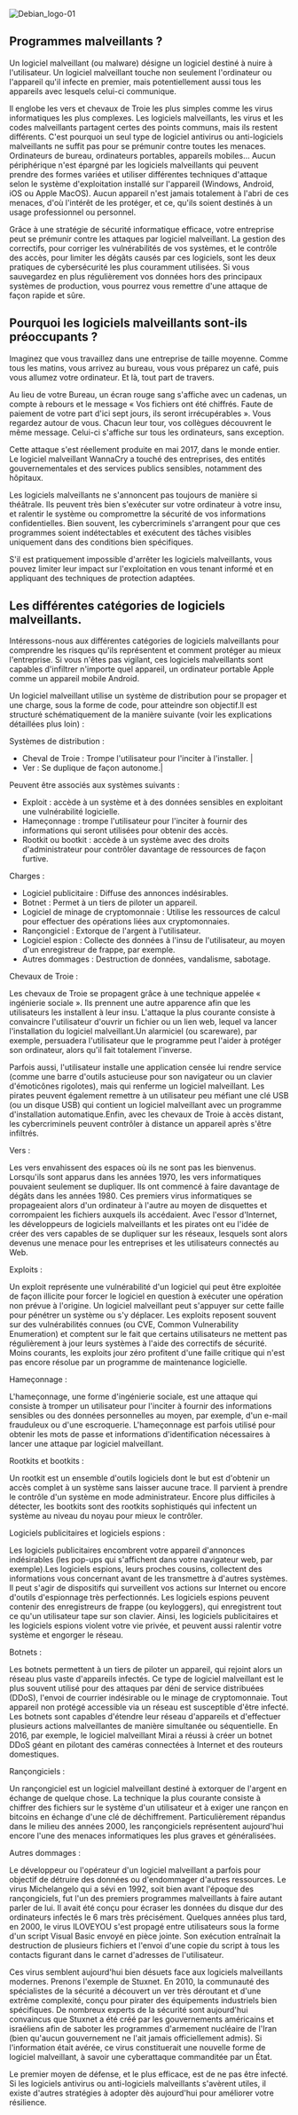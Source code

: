 ![Debian_logo-01](./images/cyber-securite-logo.jpg)

## Programmes malveillants ?

Un logiciel malveillant (ou malware) désigne un logiciel destiné à nuire à l'utilisateur. 
Un logiciel malveillant touche non seulement l'ordinateur ou l'appareil qu'il infecte en premier, mais potentiellement aussi tous les appareils avec lesquels celui-ci communique.

Il englobe les vers et chevaux de Troie les plus simples comme les virus informatiques les plus complexes.
Les logiciels malveillants, les virus et les codes malveillants partagent certes des points communs, mais ils restent différents. 
C'est pourquoi un seul type de logiciel antivirus ou anti-logiciels malveillants ne suffit pas pour se prémunir contre toutes les menaces. 
Ordinateurs de bureau, ordinateurs portables, appareils mobiles… Aucun périphérique n'est épargné par les logiciels malveillants qui peuvent prendre des formes variées et utiliser différentes techniques d'attaque selon le système d'exploitation installé sur l'appareil (Windows, Android, iOS ou Apple MacOS). 
Aucun appareil n'est jamais totalement à l'abri de ces menaces, d'où l'intérêt de les protéger, et ce, qu'ils soient destinés à un usage professionnel ou personnel.

Grâce à une stratégie de sécurité informatique efficace, votre entreprise peut se prémunir contre les attaques par logiciel malveillant. La gestion des correctifs, pour corriger les vulnérabilités de vos systèmes, et le contrôle des accès, pour limiter les dégâts causés par ces logiciels, sont les deux pratiques de cybersécurité les plus couramment utilisées. Si vous sauvegardez en plus régulièrement vos données hors des principaux systèmes de production, vous pourrez vous remettre d'une attaque de façon rapide et sûre.

## Pourquoi les logiciels malveillants sont-ils préoccupants ?

Imaginez que vous travaillez dans une entreprise de taille moyenne. Comme tous les matins, vous arrivez au bureau, vous vous préparez un café, puis vous allumez votre ordinateur. Et là, tout part de travers.

Au lieu de votre Bureau, un écran rouge sang s'affiche avec un cadenas, un compte à rebours et le message « Vos fichiers ont été chiffrés. Faute de paiement de votre part d'ici sept jours, ils seront irrécupérables ». Vous regardez autour de vous. Chacun leur tour, vos collègues découvrent le même message. Celui-ci s'affiche sur tous les ordinateurs, sans exception.

Cette attaque s'est réellement produite en mai 2017, dans le monde entier. Le logiciel malveillant WannaCry a touché des entreprises, des entités gouvernementales et des services publics sensibles, notamment des hôpitaux.

Les logiciels malveillants ne s'annoncent pas toujours de manière si théâtrale. Ils peuvent très bien s'exécuter sur votre ordinateur à votre insu, et ralentir le système ou compromettre la sécurité de vos informations confidentielles. Bien souvent, les cybercriminels s'arrangent pour que ces programmes soient indétectables et exécutent des tâches visibles uniquement dans des conditions bien spécifiques.

S'il est pratiquement impossible d'arrêter les logiciels malveillants, vous pouvez limiter leur impact sur l'exploitation en vous tenant informé et en appliquant des techniques de protection adaptées.

## Les différentes catégories de logiciels malveillants.

Intéressons-nous aux différentes catégories de logiciels malveillants pour comprendre les risques qu'ils représentent et comment protéger au mieux l'entreprise. Si vous n'êtes pas vigilant, ces logiciels malveillants sont capables d'infiltrer n'importe quel appareil, un ordinateur portable Apple comme un appareil mobile Android.

Un logiciel malveillant utilise un système de distribution pour se propager et une charge, sous la forme de code, pour atteindre son objectif.Il est structuré schématiquement de la manière suivante (voir les explications détaillées plus loin) :

Systèmes de distribution :

- Cheval de Troie                        : Trompe l'utilisateur pour l'inciter à l'installer. |
- Ver                                    : Se duplique de façon autonome.|    

Peuvent être associés aux systèmes suivants :

- Exploit                                : accède à un système et à des données sensibles en exploitant une vulnérabilité logicielle.
- Hameçonnage                            : trompe l'utilisateur pour l'inciter à fournir des informations qui seront utilisées pour obtenir des accès.
- Rootkit ou bootkit                     : accède à un système avec des droits d'administrateur pour contrôler davantage de ressources de façon furtive.

Charges :

- Logiciel publicitaire                  : Diffuse des annonces indésirables.
- Botnet                                 : Permet à un tiers de piloter un appareil.
- Logiciel de minage de cryptomonnaie    : Utilise les ressources de calcul pour effectuer des opérations liées aux cryptomonnaies.
- Rançongiciel                           : Extorque de l'argent à l'utilisateur.
- Logiciel espion                        : Collecte des données à l'insu de l'utilisateur, au moyen d'un enregistreur de frappe, par exemple.                    
- Autres dommages                        : Destruction de données, vandalisme, sabotage.

Chevaux de Troie :

Les chevaux de Troie se propagent grâce à une technique appelée « ingénierie sociale ». Ils prennent une autre apparence afin que les utilisateurs les installent à leur insu. L'attaque la plus courante consiste à convaincre l'utilisateur d'ouvrir un fichier ou un lien web, lequel va lancer l'installation du logiciel malveillant.Un alarmiciel (ou scareware), par exemple, persuadera l'utilisateur que le programme peut l'aider à protéger son ordinateur, alors qu'il fait totalement l'inverse. 

Parfois aussi, l'utilisateur installe une application censée lui rendre service (comme une barre d'outils astucieuse pour son navigateur ou un clavier d'émoticônes rigolotes), mais qui renferme un logiciel malveillant. Les pirates peuvent également remettre à un utilisateur peu méfiant une clé USB (ou un disque USB) qui contient un logiciel malveillant avec un programme d'installation automatique.Enfin, avec les chevaux de Troie à accès distant, les cybercriminels peuvent contrôler à distance un appareil après s'être infiltrés.

Vers :

Les vers envahissent des espaces où ils ne sont pas les bienvenus. Lorsqu'ils sont apparus dans les années 1970, les vers informatiques pouvaient seulement se dupliquer. Ils ont commencé à faire davantage de dégâts dans les années 1980. Ces premiers virus informatiques se propageaient alors d'un ordinateur à l'autre au moyen de disquettes et corrompaient les fichiers auxquels ils accédaient. Avec l'essor d'Internet, les développeurs de logiciels malveillants et les pirates ont eu l'idée de créer des vers capables de se dupliquer sur les réseaux, lesquels sont alors devenus une menace pour les entreprises et les utilisateurs connectés au Web.

Exploits :

Un exploit représente une vulnérabilité d'un logiciel qui peut être exploitée de façon illicite pour forcer le logiciel en question à exécuter une opération non prévue à l'origine. Un logiciel malveillant peut s'appuyer sur cette faille pour pénétrer un système ou s'y déplacer. Les exploits reposent souvent sur des vulnérabilités connues (ou CVE, Common Vulnerability Enumeration) et comptent sur le fait que certains utilisateurs ne mettent pas régulièrement à jour leurs systèmes à l'aide des correctifs de sécurité. Moins courants, les exploits jour zéro profitent d'une faille critique qui n'est pas encore résolue par un programme de maintenance logicielle.

Hameçonnage :

L'hameçonnage, une forme d'ingénierie sociale, est une attaque qui consiste à tromper un utilisateur pour l'inciter à fournir des informations sensibles ou des données personnelles au moyen, par exemple, d'un e-mail frauduleux ou d'une escroquerie. L'hameçonnage est parfois utilisé pour obtenir les mots de passe et informations d'identification nécessaires à lancer une attaque par logiciel malveillant.

Rootkits et bootkits :

Un rootkit est un ensemble d'outils logiciels dont le but est d'obtenir un accès complet à un système sans laisser aucune trace. Il parvient à prendre le contrôle d'un système en mode administrateur. Encore plus difficiles à détecter, les bootkits sont des rootkits sophistiqués qui infectent un système au niveau du noyau pour mieux le contrôler.

Logiciels publicitaires et logiciels espions :

Les logiciels publicitaires encombrent votre appareil d'annonces indésirables (les pop-ups qui s'affichent dans votre navigateur web, par exemple).Les logiciels espions, leurs proches cousins, collectent des informations vous concernant avant de les transmettre à d'autres systèmes. Il peut s'agir de dispositifs qui surveillent vos actions sur Internet ou encore d'outils d'espionnage très perfectionnés. Les logiciels espions peuvent contenir des enregistreurs de frappe (ou keyloggers), qui enregistrent tout ce qu'un utilisateur tape sur son clavier. Ainsi, les logiciels publicitaires et les logiciels espions violent votre vie privée, et peuvent aussi ralentir votre système et engorger le réseau.

Botnets :

Les botnets permettent à un tiers de piloter un appareil, qui rejoint alors un réseau plus vaste d'appareils infectés. Ce type de logiciel malveillant est le plus souvent utilisé pour des attaques par déni de service distribuées (DDoS), l'envoi de courrier indésirable ou le minage de cryptomonnaie. Tout appareil non protégé accessible via un réseau est susceptible d'être infecté. Les botnets sont capables d'étendre leur réseau d'appareils et d'effectuer plusieurs actions malveillantes de manière simultanée ou séquentielle. En 2016, par exemple, le logiciel malveillant Mirai a réussi à créer un botnet DDoS géant en pilotant des caméras connectées à Internet et des routeurs domestiques.

Rançongiciels :

Un rançongiciel est un logiciel malveillant destiné à extorquer de l'argent en échange de quelque chose. La technique la plus courante consiste à chiffrer des fichiers sur le système d'un utilisateur et à exiger une rançon en bitcoins en échange d'une clé de déchiffrement. Particulièrement répandus dans le milieu des années 2000, les rançongiciels représentent aujourd'hui encore l'une des menaces informatiques les plus graves et généralisées. 

Autres dommages :

Le développeur ou l'opérateur d'un logiciel malveillant a parfois pour objectif de détruire des données ou d'endommager d'autres ressources. Le virus Michelangelo qui a sévi en 1992, soit bien avant l'époque des rançongiciels, fut l'un des premiers programmes malveillants à faire autant parler de lui. Il avait été conçu pour écraser les données du disque dur des ordinateurs infectés le 6 mars très précisément. Quelques années plus tard, en 2000, le virus ILOVEYOU s'est propagé entre utilisateurs sous la forme d'un script Visual Basic envoyé en pièce jointe. Son exécution entraînait la destruction de plusieurs fichiers et l'envoi d'une copie du script à tous les contacts figurant dans le carnet d'adresses de l'utilisateur.

Ces virus semblent aujourd'hui bien désuets face aux logiciels malveillants modernes. Prenons l'exemple de Stuxnet. En 2010, la communauté des spécialistes de la sécurité a découvert un ver très déroutant et d'une extrême complexité, conçu pour pirater des équipements industriels bien spécifiques. De nombreux experts de la sécurité sont aujourd'hui convaincus que Stuxnet a été créé par les gouvernements américains et israéliens afin de saboter les programmes d'armement nucléaire de l'Iran (bien qu'aucun gouvernement ne l'ait jamais officiellement admis). Si l'information était avérée, ce virus constituerait une nouvelle forme de logiciel malveillant, à savoir une cyberattaque commanditée par un État.

Le premier moyen de défense, et le plus efficace, est de ne pas être infecté. Si les logiciels antivirus ou anti-logiciels malveillants s'avèrent utiles, il existe d'autres stratégies à adopter dès aujourd'hui pour améliorer votre résilience.

